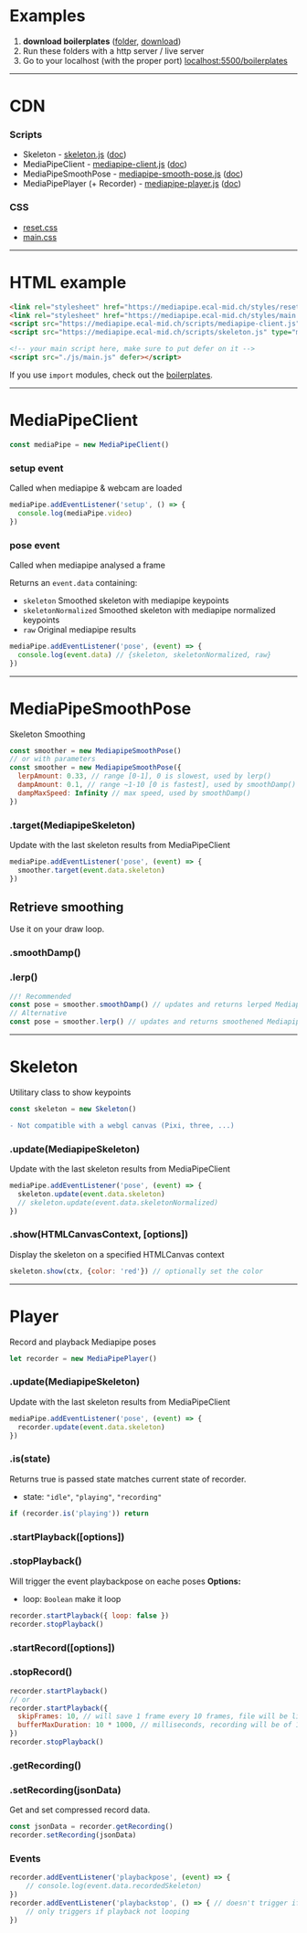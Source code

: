# Examples
1. **download boilerplates** ([folder](https://github.com/ecal-mid/musee-de-la-main-2022/tree/main/boilerplates), [download](https://minhaskamal.github.io/DownGit/#/home?url=https://github.com/ecal-mid/musee-de-la-main-2022/tree/d44d1b5ecc8feb16583fb3de453c856863f89c2b/boilerplates))
3. Run these folders with a http server / live server
4. Go to your localhost (with the proper port) [localhost:5500/boilerplates](http://localhost:5500/boilerplates/)

---
# CDN
### Scripts
- Skeleton - [skeleton.js](https://mediapipe.ecal-mid.ch/scripts/skeleton.js) ([doc](#Skeleton))
- MediaPipeClient - [mediapipe-client.js](https://mediapipe.ecal-mid.ch/scripts/mediapipe-client.js) ([doc](#MediaPipeClient))
- MediaPipeSmoothPose - [mediapipe-smooth-pose.js](https://mediapipe.ecal-mid.ch/scripts/mediapipe-smooth-pose.js) ([doc](#MediaPipeSmoothPose))
- MediaPipePlayer (+ Recorder) - [mediapipe-player.js](https://mediapipe.ecal-mid.ch/scripts/mediapipe-smooth-pose.js) ([doc](#MediapipePlayer))

### CSS
- [reset.css](https://mediapipe.ecal-mid.ch/styles/reset.css)
- [main.css](https://mediapipe.ecal-mid.ch/styles/main.css)

---
# HTML example
```html
<link rel="stylesheet" href="https://mediapipe.ecal-mid.ch/styles/reset.css">
<link rel="stylesheet" href="https://mediapipe.ecal-mid.ch/styles/main.css">
<script src="https://mediapipe.ecal-mid.ch/scripts/mediapipe-client.js" type="module"></script>
<script src="https://mediapipe.ecal-mid.ch/scripts/skeleton.js" type="module"></script>

<!-- your main script here, make sure to put defer on it -->
<script src="./js/main.js" defer></script>
```
If you use `import` modules, check out the [boilerplates](#Examples).

---
# MediaPipeClient
```javascript
const mediaPipe = new MediaPipeClient()
```
### setup event
Called when mediapipe & webcam are loaded
```javascript
mediaPipe.addEventListener('setup', () => {
  console.log(mediaPipe.video)
})
```
### pose event
Called when mediapipe analysed a frame

Returns an `event.data` containing:
- `skeleton` Smoothed skeleton with mediapipe keypoints
- `skeletonNormalized` Smoothed skeleton with mediapipe normalized keypoints
- `raw` Original mediapipe results

```javascript
mediaPipe.addEventListener('pose', (event) => {
  console.log(event.data) // {skeleton, skeletonNormalized, raw}
})
```

---
# MediaPipeSmoothPose
Skeleton Smoothing
```javascript
const smoother = new MediapipeSmoothPose()
// or with parameters
const smoother = new MediapipeSmoothPose({
  lerpAmount: 0.33, // range [0-1], 0 is slowest, used by lerp()
  dampAmount: 0.1, // range ~1-10 [0 is fastest], used by smoothDamp()
  dampMaxSpeed: Infinity // max speed, used by smoothDamp()
})
```
### .target(MediapipeSkeleton)
Update with the last skeleton results from MediaPipeClient
```javascript
mediaPipe.addEventListener('pose', (event) => {
  smoother.target(event.data.skeleton)
})
```
## Retrieve smoothing
Use it on your draw loop.
### .smoothDamp()
### .lerp()
```javascript
//! Recommended
const pose = smoother.smoothDamp() // updates and returns lerped MediapipeSkeleton or undefined (if nobody is here)
// Alternative
const pose = smoother.lerp() // updates and returns smoothened MediapipeSkeleton or undefined (if nobody is here)
```
---

# Skeleton
Utilitary class to show keypoints
```javascript
const skeleton = new Skeleton()
```
```diff
- Not compatible with a webgl canvas (Pixi, three, ...)
```
### .update(MediapipeSkeleton)
Update with the last skeleton results from MediaPipeClient
```javascript
mediaPipe.addEventListener('pose', (event) => {
  skeleton.update(event.data.skeleton)
  // skeleton.update(event.data.skeletonNormalized)
})
```
### .show(HTMLCanvasContext, \[options\])
Display the skeleton on a specified HTMLCanvas context
```javascript
skeleton.show(ctx, {color: 'red'}) // optionally set the color
```
---

# Player
Record and playback Mediapipe poses
```javascript
let recorder = new MediaPipePlayer()
```
### .update(MediapipeSkeleton)
Update with the last skeleton results from MediaPipeClient
```javascript
mediaPipe.addEventListener('pose', (event) => {
  recorder.update(event.data.skeleton)
})
```
### .is(state)
Returns true is passed state matches current state of recorder.
- state: `"idle"`, `"playing"`, `"recording"`
```javascript
if (recorder.is('playing')) return
```
### .startPlayback(\[options\])
### .stopPlayback()
Will trigger the event playbackpose on eache poses
**Options:**
- loop: `Boolean` make it loop
```javascript
recorder.startPlayback({ loop: false })
recorder.stopPlayback()
```
### .startRecord(\[options\])
### .stopRecord()
```javascript
recorder.startPlayback()
// or
recorder.startPlayback({
  skipFrames: 10, // will save 1 frame every 10 frames, file will be lighter
  bufferMaxDuration: 10 * 1000, // milliseconds, recording will be of 10s max, then rewrites on its frames
})
recorder.stopPlayback()
```
### .getRecording()
### .setRecording(jsonData)
Get and set compressed record data.
```javascript
const jsonData = recorder.getRecording()
recorder.setRecording(jsonData)
```
### Events
```javascript
recorder.addEventListener('playbackpose', (event) => {
    // console.log(event.data.recordedSkeleton)
})
recorder.addEventListener('playbackstop', () => { // doesn't trigger if playback is looping
    // only triggers if playback not looping
})
```
